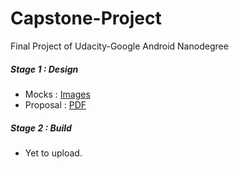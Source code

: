 # Capstone-Project
Final Project of Udacity-Google Android Nanodegree
 
##### Stage 1 : Design
- Mocks : [Images](https://github.com/mhetrerajat/Capstone-Project/tree/master/Stage%201%20-%20Design%20-%20Mocks)
- Proposal : [PDF](https://github.com/mhetrerajat/Capstone-Project/blob/master/Capstone_Stage1.pdf)

##### Stage 2 : Build
- Yet to upload.
